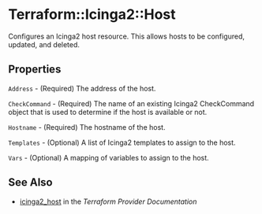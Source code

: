 # Terraform::Icinga2::Host

Configures an Icinga2 host resource. This allows hosts to be configured, updated,
and deleted.

## Properties

`Address` - (Required) The address of the host.

`CheckCommand` - (Required) The name of an existing Icinga2 CheckCommand object that is used to determine if the host is available or not.

`Hostname` - (Required) The hostname of the host.

`Templates` - (Optional) A list of Icinga2 templates to assign to the host.

`Vars` - (Optional) A mapping of variables to assign to the host.


## See Also

* [icinga2_host](https://www.terraform.io/docs/providers/icinga2/r/host.html) in the _Terraform Provider Documentation_